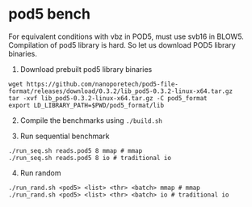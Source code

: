 # pod5 bench

For equivalent conditions with vbz in POD5, must use svb16 in BLOW5. Compilation of pod5 library is hard. So let us download POD5 library binaries.

1. Download prebuilt pod5 library binaries

```
wget https://github.com/nanoporetech/pod5-file-format/releases/download/0.3.2/lib_pod5-0.3.2-linux-x64.tar.gz
tar -xvf lib_pod5-0.3.2-linux-x64.tar.gz -C pod5_format
export LD_LIBRARY_PATH=$PWD/pod5_format/lib
```

2. Compile the benchmarks using `./build.sh`

3. Run sequential benchmark
```
./run_seq.sh reads.pod5 8 mmap # mmap
./run_seq.sh reads.pod5 8 io # traditional io

```
4. Run random
```
./run_rand.sh <pod5> <list> <thr> <batch> mmap # mmap
./run_rand.sh <pod5> <list> <thr> <batch> io # traditional io
```
